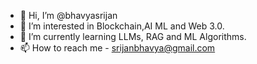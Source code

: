 - 👋 Hi, I’m @bhavyasrijan
- 👀 I’m interested in Blockchain,AI ML and Web 3.0.
- 🌱 I’m currently learning LLMs, RAG and ML Algorithms.
- 📫 How to reach me - srijanbhavya@gmail.com

<!---
bhavyasrijan/bhavyasrijan is a ✨ special ✨ repository because its `README.md` (this file) appears on your GitHub profile.
You can click the Preview link to take a look at your changes.
--->
